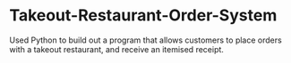 # Takeout-Restaurant-Order-System
Used Python  to build out a program that allows customers to place orders with a takeout restaurant, and receive an itemised receipt.
